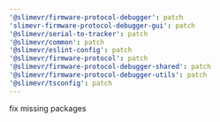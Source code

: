 ```yaml
---
'@slimevr/firmware-protocol-debugger': patch
'slimevr-firmware-protocol-debugger-gui': patch
'@slimevr/serial-to-tracker': patch
'@slimevr/common': patch
'@slimevr/eslint-config': patch
'@slimevr/firmware-protocol': patch
'@slimevr/firmware-protocol-debugger-shared': patch
'@slimevr/firmware-protocol-debugger-utils': patch
'@slimevr/tsconfig': patch
---
```


fix missing packages
